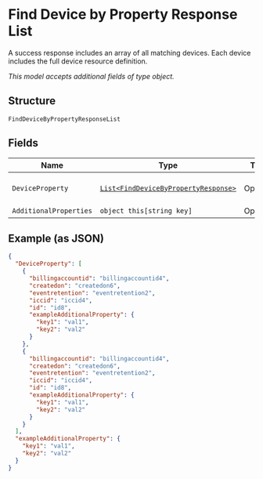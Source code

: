 
# Find Device by Property Response List

A success response includes an array of all matching devices. Each device includes the full device resource definition.

*This model accepts additional fields of type object.*

## Structure

`FindDeviceByPropertyResponseList`

## Fields

| Name | Type | Tags | Description |
|  --- | --- | --- | --- |
| `DeviceProperty` | [`List<FindDeviceByPropertyResponse>`](../../doc/models/find-device-by-property-response.md) | Optional | **Constraints**: *Maximum Items*: `100` |
| `AdditionalProperties` | `object this[string key]` | Optional | - |

## Example (as JSON)

```json
{
  "DeviceProperty": [
    {
      "billingaccountid": "billingaccountid4",
      "createdon": "createdon6",
      "eventretention": "eventretention2",
      "iccid": "iccid4",
      "id": "id8",
      "exampleAdditionalProperty": {
        "key1": "val1",
        "key2": "val2"
      }
    },
    {
      "billingaccountid": "billingaccountid4",
      "createdon": "createdon6",
      "eventretention": "eventretention2",
      "iccid": "iccid4",
      "id": "id8",
      "exampleAdditionalProperty": {
        "key1": "val1",
        "key2": "val2"
      }
    }
  ],
  "exampleAdditionalProperty": {
    "key1": "val1",
    "key2": "val2"
  }
}
```

